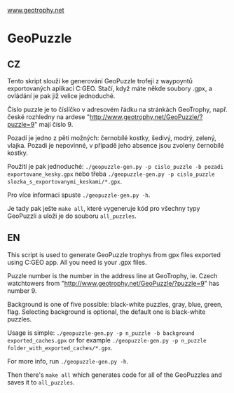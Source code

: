 www.geotrophy.net

# GeoPuzzle

## CZ

Tento skript slouží ke generování GeoPuzzle trofejí z waypoyntů exportovaných aplikací C:GEO. Stačí, když máte někde soubory .gpx, a ovládání je pak již velice jednoduché.

Číslo puzzle je to číslíčko v adresovém řádku na stránkách GeoTrophy, např. české rozhledny na ardese "http://www.geotrophy.net/GeoPuzzle/?puzzle=9" mají číslo 9.

Pozadí je jedno z pěti možných: černobílé kostky, šedivý, modrý, zelený, vlajka. Pozadi je nepovinné, v případě jeho absence jsou zvoleny černobílé kostky.

Použití je pak jednoduché: `./geopuzzle-gen.py -p cislo_puzzle -b pozadi exportovane_kesky.gpx` nebo třeba `./geopuzzle-gen.py -p cislo_puzzle slozka_s_exportovanymi_keskami/*.gpx`.

Pro více informaci spuste `./geopuzzle-gen.py -h`.

Je tady pak ješte `make all`, které vygeneruje kód pro všechny typy GeoPuzzlí a uloži je do souboru `all_puzzles`.

## EN

This script is used to generate GeoPuzzle trophys from gpx files exported using C:GEO app. All you need is your .gpx files.

Puzzle number is the number in the address line at GeoTrophy, ie. Czech watchtowers from "http://www.geotrophy.net/GeoPuzzle/?puzzle=9" has number 9.

Background is one of five possible: black-white puzzles, gray, blue, green, flag. Selecting background is optional, the default one is black-white puzzles.

Usage is simple: `./geopuzzle-gen.py -p n_puzzle -b background exported_caches.gpx` or for example `./geopuzzle-gen.py -p n_puzzle folder_with_exported_caches/*.gpx`.

For more info, run `./geopuzzle-gen.py -h`.

Then there's `make all` which generates code for all of the GeoPuzzles and saves it to `all_puzzles`.
